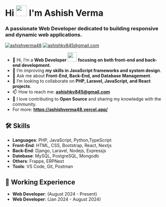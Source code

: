 <!----------------------------------- Heading Section ------------------------------------>
<h1 align="left">
    Hi
    <img src="https://media.giphy.com/media/hvRJCLFzcasrR4ia7z/giphy.gif" width="35px"/>
    I'm Ashish Verma
<!--     <img src="https://camo.githubusercontent.com/d3359cb00ab0b5ed8f2e1fe3fceb4fbaf3b614340f8c0db99c17b9f50b351770/68747470733a2f2f656d6f6a69732e736c61636b6d6f6a69732e636f6d2f656d6f6a69732f696d616765732f313533313834393433302f343234362f626c6f622d73756e676c61737365732e6769663f31353331383439343330" width="35"> -->
  
</h1>
<h3 align="left">A passionate Web Developer dedicated to building responsive and dynamic web applications.</h3>
<!----------------------------------- Profile View Section ------------------------------------>
<p align="left"> <a href="https://www.linkedin.com/in/ashishverma48/" target="blank"><img src="https://img.shields.io/twitter/follow/ashishverma48?logo=linkedin&style=for-the-badge" alt="ashishverma48" /></a> <a title="ashishkv845@gmail.com" href="mailto:ashishkv845@gmail.com">
        <img src="https://img.shields.io/badge/Gmail-D14836?style=for-the-badge&logo=gmail&logoColor=white" alt="ashishkv845@gmail.com" />
    </a></p>

- 👋 Hi, I’m a **Web Developer <img src="https://media.giphy.com/media/WUlplcMpOCEmTGBtBW/giphy.gif" width="30"> focusing on both front-end and back-end development.**
- 🌱 I’m improving **my skills in JavaScript frameworks and system design**.
- 💬 Ask me about **Front-End, Back-End, and Database Management**.
- 💞️ I’m looking to collaborate on **PHP, Laravel, JavaScript, and React projects**.
- 📫 How to reach me: **ashishkv845@gmail.com**
- 💞️ I love contributing to **Open Source** and sharing my knowledge with the community.
- For more: **https://ashishverma48.vercel.app/**

## 🛠 Skills

- **Languages**: PHP, JavaScript, Python,TypeScript
- **Front-End**: HTML, CSS, Bootstrap, React, Nextjs
- **Back-End**: Django, Laravel, Nodejs, Expressjs
- **Datebase**: MySQL, PostgreSQL, Mongodb
- **Others**: Frappe, ERPNext
- **Tools**: VS Code, Git, Postman

## 📄 Working Experience

- **Web Developer**:  (August 2024 - Present)
- **Web Developer**:  (Jan 2024 - August 2024)
